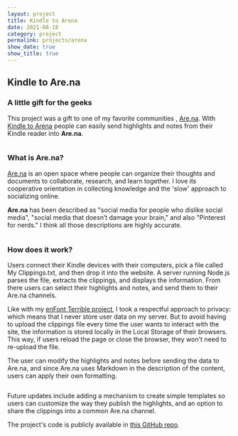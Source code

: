 ```yaml
---
layout: project
title: Kindle to Arena
date: 2021-08-18
category: project
permalink: projects/arena
show_date: true
show_title: true
---
```


## Kindle to Are.na 
### A little gift for the geeks

<div class="Project__intro">
<p>This project was a gift to one of my favorite communities
, <a href="https://are.na">Are.na</a>. With <a href="https://arena.javierarce.com">Kindle to Arena</a> people can easily send highlights and notes from their Kindle reader into <strong>Are.na</strong>.</p></div>

<figure class="figure"> 
<img class="figure__image is-bn lazy" data-src="https://javier.work/images/arena/home.jpg">
</figure>


### What is Are.na?

[Are.na](https://are.na) is an open space where people can organize their thoughts and documents to collaborate, research, and learn together. I love its cooperative orientation in collecting knowledge and the 'slow' approach to socializing online.

**Are.na** has been described as "social media for people who dislike social media", "social media that doesn’t damage your brain," and also "Pinterest for nerds." I think all those descriptions are highly accurate.

<figure class="figure"> 
<img class="figure__image is-bn lazy" data-src="https://javier.work/images/arena/highlights.jpg">
</figure>

### How does it work?

Users connect their Kindle devices with their computers, pick a file called My Clippings.txt, and then drop it into the website. A server running Node.js parses the file, extracts the clippings, and displays the information. From there users can select their highlights and notes, and send them to their Are.na channels.

Like with my [enFont Terrible project](/projects/enfont), I took a respectful approach to privacy: which means that I never store user data on my server. But to avoid having to upload the clippings file every time the user wants to interact with the site, the information is stored locally in the Local Storage of their browsers. This way, if users reload the page or close the browser, they won't need to re-upload the file.

The user can modify the highlights and notes before sending the data to Are.na, and since Are.na uses Markdown in the description of the content, users can apply their own formatting.

<figure class="figure"> 
<img class="figure__image is-bn lazy" data-src="https://javier.work/images/arena/about.jpg">
</figure>

Future updates include adding a mechanism to create simple templates so users can customize the way they publish the highlights, and an option to share the clippings into a common Are.na channel.

The project's code is publicly available in [this GitHub repo](https://github.com/javierarce/kindle-to-arena).

